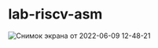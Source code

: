 # lab-riscv-asm

![Снимок экрана от 2022-06-09 12-48-21](https://user-images.githubusercontent.com/43264122/172819074-a787fc2f-4504-4055-841f-36c66c3089b8.png)
